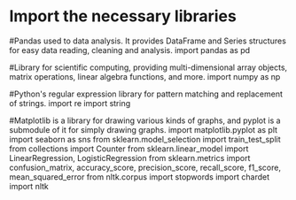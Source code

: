 # Import the necessary libraries

#Pandas used to data analysis. It provides DataFrame and Series structures for easy data reading, cleaning and analysis.
import pandas as pd 

#Library for scientific computing, providing multi-dimensional array objects, matrix operations, linear algebra functions, and more.
import numpy as np

#Python's regular expression library for pattern matching and replacement of strings.
import re
import string

#Matplotlib is a library for drawing various kinds of graphs, and pyplot is a submodule of it for simply drawing graphs.
import matplotlib.pyplot as plt
import seaborn as sns
from sklearn.model_selection import train_test_split
from collections import Counter
from sklearn.linear_model import LinearRegression, LogisticRegression
from sklearn.metrics import confusion_matrix, accuracy_score, precision_score, recall_score, f1_score, mean_squared_error
from nltk.corpus import stopwords
import chardet
import nltk
